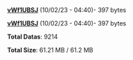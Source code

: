 [**vWf1UBSJ**](/data/vWf1UBSJ.txt) (10/02/23 - 04:40)- 397 bytes

[**vWf1UBSJ**](/data/vWf1UBSJ.txt) (10/02/23 - 04:40)- 397 bytes

**Total Datas**: 9214

**Total Size**: 61.21 MB / 61.2 MB